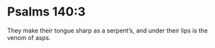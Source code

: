 # Psalms 140:3

They make their tongue sharp as a serpent’s, and under their lips is the venom of asps.
